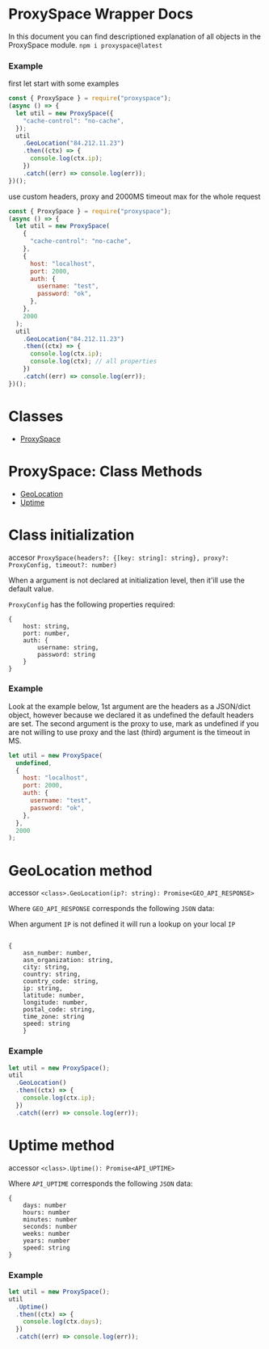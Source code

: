 # ProxySpace Wrapper Docs

In this document you can find descriptioned explanation of all objects in the ProxySpace module.
`npm i proxyspace@latest`

### Example

first let start with some examples

```js
const { ProxySpace } = require("proxyspace");
(async () => {
  let util = new ProxySpace({
    "cache-control": "no-cache",
  });
  util
    .GeoLocation("84.212.11.23")
    .then((ctx) => {
      console.log(ctx.ip);
    })
    .catch((err) => console.log(err));
})();
```

use custom headers, proxy and 2000MS timeout max for the whole request

```js
const { ProxySpace } = require("proxyspace");
(async () => {
  let util = new ProxySpace(
    {
      "cache-control": "no-cache",
    },
    {
      host: "localhost",
      port: 2000,
      auth: {
        username: "test",
        password: "ok",
      },
    },
    2000
  );
  util
    .GeoLocation("84.212.11.23")
    .then((ctx) => {
      console.log(ctx.ip);
      console.log(ctx); // all properties
    })
    .catch((err) => console.log(err));
})();
```

# Classes

- <a href="">ProxySpace</a>

# ProxySpace: Class Methods

- <a href="">GeoLocation</a>
- <a href="">Uptime</a>

# Class initialization

accesor `ProxySpace(headers?: {[key: string]: string}, proxy?: ProxyConfig, timeout?: number)`

When a argument is not declared at initialization level, then it'ill use
the default value.

`ProxyConfig` has the following properties required:

```
{
    host: string,
    port: number,
    auth: {
        username: string,
        password: string
    }
}
```

### Example

Look at the example below, 1st argument are the headers as a JSON/dict object, however
because we declared it as undefined the default headers are set. The second argument is the proxy to use,
mark as undefined if you are not willing to use proxy and the last (third) argument is the timeout in MS.

```js
let util = new ProxySpace(
  undefined,
  {
    host: "localhost",
    port: 2000,
    auth: {
      username: "test",
      password: "ok",
    },
  },
  2000
);
```

# GeoLocation method

accessor `<class>.GeoLocation(ip?: string): Promise<GEO_API_RESPONSE>`

Where `GEO_API_RESPONSE` corresponds the following `JSON` data:

When argument `IP` is not defined it will run a lookup on your local `IP`

```

{
    asn_number: number,
    asn_organization: string,
    city: string,
    country: string,
    country_code: string,
    ip: string,
    latitude: number,
    longitude: number,
    postal_code: string,
    time_zone: string
    speed: string
    }

```

### Example

```js
let util = new ProxySpace();
util
  .GeoLocation()
  .then((ctx) => {
    console.log(ctx.ip);
  })
  .catch((err) => console.log(err));
```

# Uptime method

accessor `<class>.Uptime(): Promise<API_UPTIME>`

Where `API_UPTIME` corresponds the following `JSON` data:

```
{
    days: number
    hours: number
    minutes: number
    seconds: number
    weeks: number
    years: number
    speed: string
}

```

### Example

```js
let util = new ProxySpace();
util
  .Uptime()
  .then((ctx) => {
    console.log(ctx.days);
  })
  .catch((err) => console.log(err));
```
